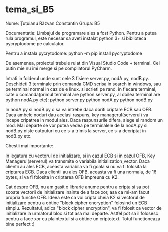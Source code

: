 # tema_si_B5
Nume: Țuțuianu Răzvan Constantin
Grupa: B5

Documentatie:
Limbajul de programare ales a fost Python.
Pentru a putea rula programul, este necesar sa aveti instalat python 3+ si biblioteca pycryptodome pe calculator.

Pentru a instala pycrytodome:
	python -m pip install pycryptodome

De asemenea, proiectul trebuie rulat din Visual Studio Code + terminal. Cel putin mie nu imi merge si pe compilatorul PyCharm.

Intrati in folderul unde sunt cele 3 fisiere server.py, nodA.py, nodB.py.
Deschideti 3 terminale prin comanda CMD scrisa in search in windows, sau pe terminal normal in caz de e linux.
si scrieti pe rand, in fiecare terminal, cate o comanda(primul terminal are python server.py, al doilea terminal are python nodA.py etc):
python server.py
python nodA.py
python nodB.py


In nodA.py si nodB.py o sa va intrebe daca doriti criptare ECB sau OFB. Daca ambele noduri dau acelasi raspuns, key managerul(serverul) va incepe 
cripatrea in modul ales. Daca raspunsurile difera, alege el random un mod.
Mai departe se vor putea vedea pe terminalele de la nodA.py si nodB.py niste outputuri cu ce s-a trimis la server, ce s-a decriptat in nodB.py etc.

Chestii mai importante:

In legatura cu vectorul de initializare, si in cazul ECB si in cazul OFB, Key Managerul(serverul) va transmite o variabila
initialization_vector. Daca clientii au ales ECB, aceasta variabila va fi goala si nu va fi folosita la criptarea ECB. Daca clientii au ales
OFB, aceasta va fi una normala, de 16 bytes, si va fi folosita in criptarea OFB impreuna cu K2.

Cat despre OFB, nu am gasit o librarie anume pentru a cripta si sa pot scoate vectorii de initializare inainte de a face
xor, asa ca mi-am facut propria functie OFB. Ideea este ca voi cripta cheia K2 si vectorul de initializare pentru
a obtine "block cipher encryption" folosind un ECB simplu. Rezultatul, adica "block cipher encryption",
va fi folosit ca vector de initializare la urmatorul bloc si tot asa mai departe. Astfel pot sa il folosesc pentru
a face xor cu plaintextul si a obtine un criptotext. Totul functioneaza bine perfect :)
